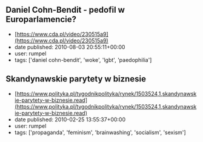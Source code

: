 ## Daniel Cohn-Bendit - pedofil w Europarlamencie?
 - [https://www.cda.pl/video/230515a9](https://www.cda.pl/video/230515a9)
 - date published: 2010-08-03 20:55:11+00:00
 - user: rumpel
 - tags: ['daniel cohn-bendit', 'woke', 'lgbt', 'paedophilia']

## Skandynawskie parytety w biznesie
 - [https://www.polityka.pl/tygodnikpolityka/rynek/1503524,1,skandynawskie-parytety-w-biznesie.read](https://www.polityka.pl/tygodnikpolityka/rynek/1503524,1,skandynawskie-parytety-w-biznesie.read)
 - date published: 2010-02-25 13:55:37+00:00
 - user: rumpel
 - tags: ['propaganda', 'feminism', 'brainwashing', 'socialism', 'sexism']

